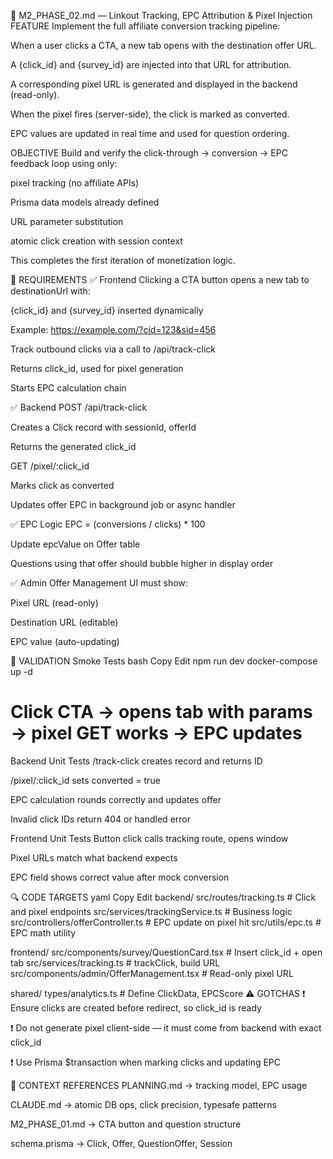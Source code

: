 🚀 M2_PHASE_02.md — Linkout Tracking, EPC Attribution & Pixel Injection
FEATURE
Implement the full affiliate conversion tracking pipeline:

When a user clicks a CTA, a new tab opens with the destination offer URL.

A {click_id} and {survey_id} are injected into that URL for attribution.

A corresponding pixel URL is generated and displayed in the backend (read-only).

When the pixel fires (server-side), the click is marked as converted.

EPC values are updated in real time and used for question ordering.

OBJECTIVE
Build and verify the click-through → conversion → EPC feedback loop using only:

pixel tracking (no affiliate APIs)

Prisma data models already defined

URL parameter substitution

atomic click creation with session context

This completes the first iteration of monetization logic.

🔩 REQUIREMENTS
✅ Frontend
 Clicking a CTA button opens a new tab to destinationUrl with:

{click_id} and {survey_id} inserted dynamically

Example: https://example.com/?cid=123&sid=456

 Track outbound clicks via a call to /api/track-click

Returns click_id, used for pixel generation

Starts EPC calculation chain

✅ Backend
 POST /api/track-click

Creates a Click record with sessionId, offerId

Returns the generated click_id

 GET /pixel/:click_id

Marks click as converted

Updates offer EPC in background job or async handler

✅ EPC Logic
 EPC = (conversions / clicks) * 100

 Update epcValue on Offer table

 Questions using that offer should bubble higher in display order

✅ Admin
 Offer Management UI must show:

Pixel URL (read-only)

Destination URL (editable)

EPC value (auto-updating)

🧪 VALIDATION
Smoke Tests
bash
Copy
Edit
npm run dev
docker-compose up -d
# Click CTA → opens tab with params → pixel GET works → EPC updates
Backend Unit Tests
 /track-click creates record and returns ID

 /pixel/:click_id sets converted = true

 EPC calculation rounds correctly and updates offer

 Invalid click IDs return 404 or handled error

Frontend Unit Tests
 Button click calls tracking route, opens window

 Pixel URLs match what backend expects

 EPC field shows correct value after mock conversion

🔍 CODE TARGETS
yaml
Copy
Edit
backend/
  src/routes/tracking.ts           # Click and pixel endpoints
  src/services/trackingService.ts # Business logic
  src/controllers/offerController.ts # EPC update on pixel hit
  src/utils/epc.ts                # EPC math utility

frontend/
  src/components/survey/QuestionCard.tsx # Insert click_id + open tab
  src/services/tracking.ts              # trackClick, build URL
  src/components/admin/OfferManagement.tsx # Read-only pixel URL

shared/
  types/analytics.ts # Define ClickData, EPCScore
⚠️ GOTCHAS
❗ Ensure clicks are created before redirect, so click_id is ready

❗ Do not generate pixel client-side — it must come from backend with exact click_id

❗ Use Prisma $transaction when marking clicks and updating EPC

🧠 CONTEXT REFERENCES
PLANNING.md → tracking model, EPC usage

CLAUDE.md → atomic DB ops, click precision, typesafe patterns

M2_PHASE_01.md → CTA button and question structure

schema.prisma → Click, Offer, QuestionOffer, Session